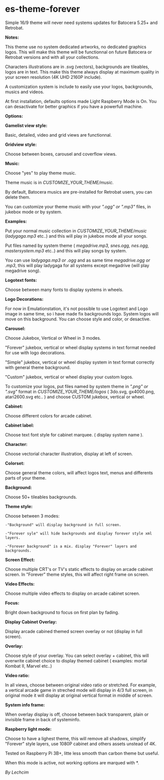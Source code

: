 # es-theme-forever

Simple 16/9 theme will never need systems updates for Batocera 5.25+ and Retrobat.

**Notes:**

This theme use no system dedicated artworks, no dedicated graphics logos. This will make this theme will be functionnal
on future Batocera or Retrobat versions and with all your collections.

Characters illustrations are in .svg (vectors), backgrounds are tileables, logos are in text. This make this theme  always
display at maximum quality in your screen resolution (4K UHD 2160P include).

A customization system is include to easily use your logos, backgrounds, musics and videos.

At first installation, defaults options made Light Raspberry Mode is On.
You can desactivate for better graphics if you have a powerfull machine.


**Options:**

**Gamelist view style:**

Basic, detailed, video and grid views are functionnal.


**Gridview style:**

Choose between boxes, carousel and coverflow views.


**Music:**

Choose "yes" to play theme music.

Theme music is in *CUSTOMIZE_YOUR_THEME/music.* 

By default, Batocera musics are pre-installed for Retrobat users, you can delete them.

You can customize your theme music with your *".ogg" or ".mp3"* files, in jukebox mode or by system.

**Examples:** 	

Put your normal music collection in *CUSTOMIZE_YOUR_THEME/music* (*ladygaga.mp3* etc..)
and this will play in jukebox mode all your songs.

Put files named by system theme ( *megadrive.mp3, snes.ogg, nes.ogg, mastersystem.mp3* etc..)
and this will play songs by system.

You can use *ladygaga.mp3 or .ogg* and as same time *megadrive.ogg or .mp3*,
this will play ladygaga for all systems except megadrive (will play megadrive song).


**Logotext fonts:**

Choose between many fonts to display systems in wheels.


**Logo Decorations:**

For now in Emulationstation, it's not possible to use Logotext and Logo image in same time,
so i have made fix backgrounds logo. System logos will move on this background.
You can choose style and color, or desactive.


**Carousel:**

Choose Jukebox, Vertical or Wheel in 3 modes.

"Forever" jukebox, vertical or wheel display systems in text format needed for use with
logo decorations.

"Simple" jukebox, vertical or wheel display system in text format correctly with general theme background.

"Custom" jukebox, vertical or wheel display your custom logos.

To customize your logos, put files named by system theme in *".png" or ".svg"* format in 
*CUSTOMIZE_YOUR_THEME/logos* ( 3do.svg, gx4000.png, atari2600.svg etc.. ) and choose CUSTOM jukebox, vertical or wheel.


**Cabinet:**

Choose different colors for arcade cabinet.


**Cabinet label:**

Choose text font style for cabinet marquee. ( display system name ).


**Character:**

Choose vectorial character illustration, display at left of screen. 


**Colorset:**

Choose general theme colors, will affect logos text, menus and differents parts of your theme.


**Background:**

Choose 50+ tileables backgrounds.


**Theme style:**

Choose between 3 modes:

	-"Background" will display background in full screen.

	-"Forever syle" will hide backgrounds and display forever style xml layers.

	-"Forever background" is a mix. display "Forever" layers and backgrounds.


**Screen Effect:**

Choose multiple CRT's or TV's static effects to display on arcade cabinet screen.
In "Forever" theme styles, this will affect right frame on screen.


**Video Effects:**

Choose multiple video effects to display on arcade cabinet screen.


**Focus:**

Bright down background to focus on first plan by fading.


**Display Cabinet Overlay:**

Display arcade cabined themed screen overlay or not (display in full screen).

							
**Overlay:**

Choose style of your overlay. You can select overlay + cabinet, this will overwrite cabinet choice 
to display themed cabinet ( examples: mortal Kombat II, Marvel etc..)


**Video ratio:**

In all views, choose between original video ratio or stretched.
For example, a vertical arcade game in streched mode will display in 4/3 full screen, in original mode
it will display at original vertical format in middle of screen.


**System info frame:**

When overlay display is off, choose between back transparent, plain or invisible frame in back of systeminfo.


**Raspberry light mode:**

Choose to have a lighest theme, this will remove all shadows, simplify "Forever" style layers,
use 1080P cabinet and others assets unstead of 4K.

Tested on Raspberry Pi 3B+, litte less smooth than carbon theme but useful.

When this mode is active, not working options are marqued with *.


*By Lechcim*